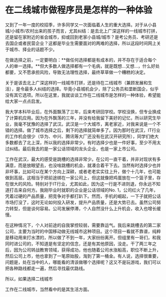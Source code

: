 # 在二线城市做程序员是怎样的一种体验

又到了一年一度的校招季，许多同学又一次面临着人生的重大选择。对于从小县城/小城市/农村出来的孩子而言，尤其纠结：是去北上广深这样的一线城市打拼，还是留在家附近的省会城市，抑或回到老家小县城/城市？是考公务员、考研还是去国企或者民营企业？这都是毕业生需要面对的两难的选择，所以这段时间网上关于城市、择业的话题不少。

在做选择之前，一定要明白：**做任何选择都是有成本的，并不存在于适合每个人的单一选择。**但大多数人做选择都有一个毛病，就是既想...又想...，什么好处都要，又不愿承担风险，导致无法理性选择，最终草草做一个糟糕的决定。

关于是该去北上广深这样的一线城市打拼，还是待在二线城市（兼顾发展和生活），是令最多人纠结的选择。毕竟小县城机会少，除了公务员和垄断国企，似乎没有其它选项。所以在这里，我就谈谈工作在二线城市是怎样的一种体验，希望能给大家一点点启发。

我大学本科毕业后，在外面飘荡了三年，后来考研回学校。学校没换，但专业换成了计算机应用。因为在外飘荡的三年，并没有给我留下美好的记忆，所以研究生毕业，我毫不犹豫的选择了武汉。武汉是一个大城市，离老家近，对我来说是一个不错的选择。做了城市选择之后，剩下的选择就简单多了。因为那时在武汉，IT行业的工作机会很少（华为、中兴、腾讯等大厂还没有在武汉开研究所），同学们绝大多数都去了北上深，所以我的选择非常少。有时选择少也是一件好事，至少不用太过纠结。最后我去的是一家公话领域的龙头企业，也是一家上市公司。

工作在武汉，最大的感受是跳槽的选择非常少。在公司一直干着，并非对现状有多满意，而是放眼望去，也没啥跳槽的机会，就凑合着干下去。当然有时选择少也并非坏事，比如可以在某个方向上深耕，或者老老实实往上升，做个十几年，也可能做到高层。这相当于把前途绑在一家公司上，但这就像把鸡蛋放在一个篮子里，存在很大的风险。特别对于IT行业，尤其如此，因为这一行是不进则退，你永远不知道打击来自何方。我刚毕业时就职的企业是公话领域的No. 1，公司红火了几年，凭着过硬的产品质量，把竞争对手都打趴下。然而，手机的崛起，一下子就把公话市场打没了，这时无论如何投入研发，提升产品质量，还是大势已去。虽然公司努力转型，但是谈何容易。公司发展停滞，个人自然没什么上升机会，收入也增长缓慢。

在这种情况下，个人对前途的自我掌控较弱，需要靠运气。我后来跳槽去的第二家公司，主要为当时的中国移动做无线城市这种项目。这个项目一看就不靠谱，纯粹是移动用来打水漂的，所以做了不到一年，大家纷纷离开。但组里有一哥们，和我同时进公司的，不知道是有坚定的信念，还是有其他原因，没走。干了两三年之后，因为公司转战教育领域，获得成功，他也随着公司水涨船高，职位不断上升，然后公司上市，他也拿到了一笔原始股，淘到了第一桶金。有人说，选择很重要，问题是，处在当中的人，哪能看的清该做哪个选择呢？这又不是玩游戏，我们可以把各种路线都走一遍，然后寻找最优路线。

所以，如果选择二线城市

工作在二线城市，当然看中的是其生活方面。